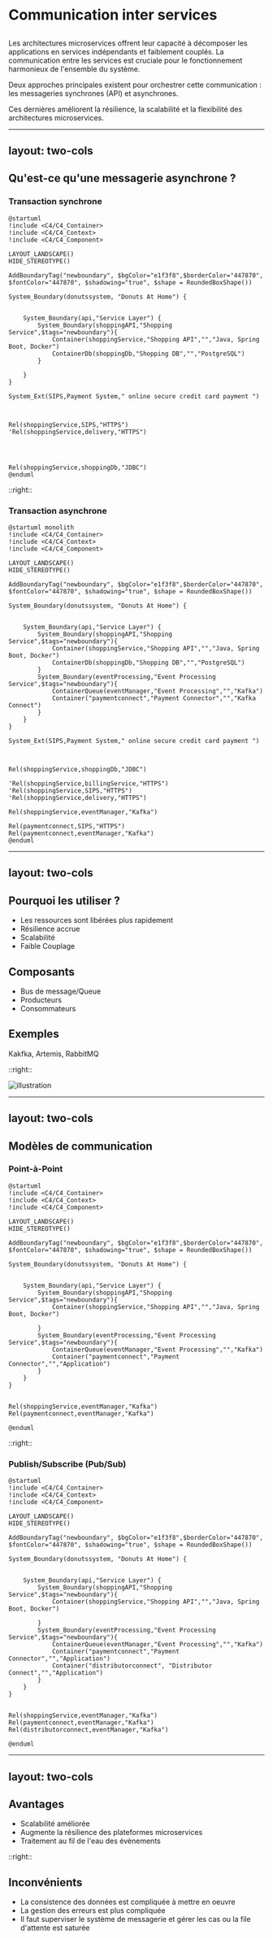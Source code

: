 # Communication inter services
## 

Les architectures microservices offrent leur capacité à décomposer les applications en services indépendants et faiblement couplés. 
La communication entre les services est cruciale pour le fonctionnement harmonieux de l'ensemble du système. 

Deux approches principales existent pour orchestrer cette communication : les messageries synchrones (API) et asynchrones. 

Ces dernières améliorent la résilience, la scalabilité et la flexibilité des architectures microservices.

--- 
layout: two-cols
--- 
## Qu'est-ce qu'une messagerie asynchrone ?

### Transaction synchrone 


```plantuml
@startuml
!include <C4/C4_Container>
!include <C4/C4_Context>
!include <C4/C4_Component>

LAYOUT_LANDSCAPE()
HIDE_STEREOTYPE()

AddBoundaryTag("newboundary", $bgColor="e1f3f8",$borderColor="447870", $fontColor="447870", $shadowing="true", $shape = RoundedBoxShape())

System_Boundary(donutssystem, "Donuts At Home") {


    System_Boundary(api,"Service Layer") {
        System_Boundary(shoppingAPI,"Shopping Service",$tags="newboundary"){
            Container(shoppingService,"Shopping API","","Java, Spring Boot, Docker")
            ContainerDb(shoppingDb,"Shopping DB","","PostgreSQL")
        }
       
    }
}

System_Ext(SIPS,Payment System," online secure credit card payment ")



Rel(shoppingService,SIPS,"HTTPS")
'Rel(shoppingService,delivery,"HTTPS")




Rel(shoppingService,shoppingDb,"JDBC")
@enduml
```

::right::


### Transaction asynchrone 


```plantuml
@startuml monolith
!include <C4/C4_Container>
!include <C4/C4_Context>
!include <C4/C4_Component>

LAYOUT_LANDSCAPE()
HIDE_STEREOTYPE()

AddBoundaryTag("newboundary", $bgColor="e1f3f8",$borderColor="447870", $fontColor="447870", $shadowing="true", $shape = RoundedBoxShape())

System_Boundary(donutssystem, "Donuts At Home") {


    System_Boundary(api,"Service Layer") {
        System_Boundary(shoppingAPI,"Shopping Service",$tags="newboundary"){
            Container(shoppingService,"Shopping API","","Java, Spring Boot, Docker")
            ContainerDb(shoppingDb,"Shopping DB","","PostgreSQL")
        }
        System_Boundary(eventProcessing,"Event Processing Service",$tags="newboundary"){
            ContainerQueue(eventManager,"Event Processing","","Kafka")
            Container("paymentconnect","Payment Connector","","Kafka Connect")
        }
    }
}

System_Ext(SIPS,Payment System," online secure credit card payment ")



Rel(shoppingService,shoppingDb,"JDBC")

'Rel(shoppingService,billingService,"HTTPS")
'Rel(shoppingService,SIPS,"HTTPS")
'Rel(shoppingService,delivery,"HTTPS")

Rel(shoppingService,eventManager,"Kafka")

Rel(paymentconnect,SIPS,"HTTPS")
Rel(paymentconnect,eventManager,"Kafka")
@enduml

```
---
layout: two-cols
---

## Pourquoi les utiliser ?

* Les ressources sont libérées plus rapidement
* Résilience accrue
* Scalabilité
* Faible Couplage

## Composants

* Bus de message/Queue
* Producteurs
* Consommateurs

## Exemples

Kakfka, Artemis, RabbitMQ

::right::

![illustration](/public/asynchronous_illustration.png)

---
layout: two-cols
---
## Modèles de communication
### Point-à-Point

```plantuml
@startuml
!include <C4/C4_Container>
!include <C4/C4_Context>
!include <C4/C4_Component>

LAYOUT_LANDSCAPE()
HIDE_STEREOTYPE()

AddBoundaryTag("newboundary", $bgColor="e1f3f8",$borderColor="447870", $fontColor="447870", $shadowing="true", $shape = RoundedBoxShape())

System_Boundary(donutssystem, "Donuts At Home") {


    System_Boundary(api,"Service Layer") {
        System_Boundary(shoppingAPI,"Shopping Service",$tags="newboundary"){
            Container(shoppingService,"Shopping API","","Java, Spring Boot, Docker")

        }
        System_Boundary(eventProcessing,"Event Processing Service",$tags="newboundary"){
            ContainerQueue(eventManager,"Event Processing","","Kafka")
            Container("paymentconnect","Payment Connector","","Application")
        }
    }
}


Rel(shoppingService,eventManager,"Kafka")
Rel(paymentconnect,eventManager,"Kafka")

@enduml
```



::right::

### Publish/Subscribe (Pub/Sub)


```plantuml
@startuml
!include <C4/C4_Container>
!include <C4/C4_Context>
!include <C4/C4_Component>

LAYOUT_LANDSCAPE()
HIDE_STEREOTYPE()

AddBoundaryTag("newboundary", $bgColor="e1f3f8",$borderColor="447870", $fontColor="447870", $shadowing="true", $shape = RoundedBoxShape())

System_Boundary(donutssystem, "Donuts At Home") {


    System_Boundary(api,"Service Layer") {
        System_Boundary(shoppingAPI,"Shopping Service",$tags="newboundary"){
            Container(shoppingService,"Shopping API","","Java, Spring Boot, Docker")

        }
        System_Boundary(eventProcessing,"Event Processing Service",$tags="newboundary"){
            ContainerQueue(eventManager,"Event Processing","","Kafka")
            Container("paymentconnect","Payment Connector","","Application")
            Container("distributorconnect", "Distributor Connect","","Application")
        }
    }
}


Rel(shoppingService,eventManager,"Kafka")
Rel(paymentconnect,eventManager,"Kafka")
Rel(distributorconnect,eventManager,"Kafka")

@enduml
```

---
layout: two-cols 
---

## Avantages 

* Scalabilité améliorée
* Augmente la résilience des plateformes microservices
* Traitement au fil de l'eau des évènements

::right::

## Inconvénients

* La consistence des données est compliquée à mettre en oeuvre
* La gestion des erreurs est plus compliquée
* Il faut superviser le système de messagerie et gérer les cas ou la file d'attente est saturée 

